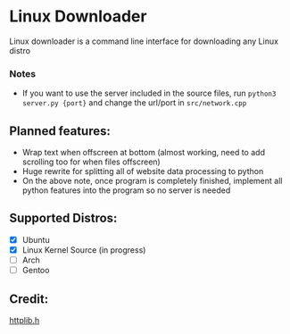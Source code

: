 # Linux Downloader
Linux downloader is a command line interface for downloading any Linux distro

### Notes
* If you want to use the server included in the source files, run `python3 server.py {port}` and change the url/port in `src/network.cpp`

## Planned features:
* Wrap text when offscreen at bottom (almost working, need to add scrolling too for when files offscreen)
* Huge rewrite for splitting all of website data processing to python
* On the above note, once program is completely finished, implement all python features into the program so no server is needed

## Supported Distros:
- [x] Ubuntu
- [x] Linux Kernel Source (in progress)
- [ ] Arch
- [ ] Gentoo

## Credit:
[httplib.h](https://github.com/yhirose/cpp-httplib)
